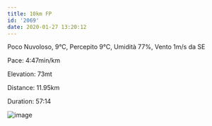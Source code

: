 ```yaml
---
title: 10km FP
id: '2069'
date: 2020-01-27 13:20:12
---
```


Poco Nuvoloso, 9°C, Percepito 9°C, Umidità 77%, Vento 1m/s da SE

Pace: 4:47min/km

Elevation: 73mt

Distance: 11.95km

Duration: 57:14

![image](/images/2021/08/20200127-activity-map.png)